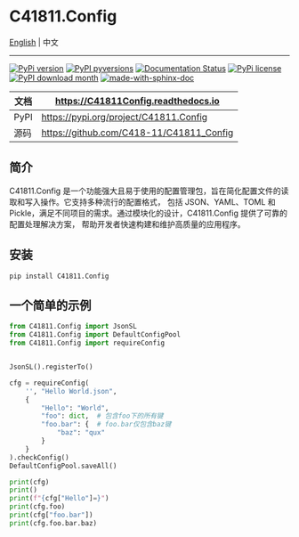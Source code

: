 # C41811.Config

[English](README_EN.md) | 中文

---

[![PyPi version](https://badgen.net/pypi/v/c41811.config/)](https://pypi.org/project/C41811.Config)
[![PyPI pyversions](https://img.shields.io/pypi/pyversions/c41811.config.svg)](https://pypi.python.org/pypi/C41811.Config/)
[![Documentation Status](https://readthedocs.org/projects/c41811config/badge/?version=latest)](https://C41811Config.readthedocs.io)
[![PyPi license](https://badgen.net/pypi/license/c41811.config/)](https://pypi.org/project/C41811.Config/)
[![PyPI download month](https://img.shields.io/pypi/dm/c41811.config.svg)](https://pypi.python.org/pypi/C41811.Config/)
[![made-with-sphinx-doc](https://img.shields.io/badge/Made%20with-Sphinx-1f425f.svg)](https://www.sphinx-doc.org/)

| 文档   | https://C41811Config.readthedocs.io      |
|------|------------------------------------------|
| PyPI | https://pypi.org/project/C41811.Config   |
| 源码   | https://github.com/C418-11/C41811_Config |

## 简介

C41811.Config 是一个功能强大且易于使用的配置管理包，旨在简化配置文件的读取和写入操作。它支持多种流行的配置格式，
包括 JSON、YAML、TOML 和 Pickle，满足不同项目的需求。通过模块化的设计，C41811.Config 提供了可靠的配置处理解决方案，
帮助开发者快速构建和维护高质量的应用程序。

## 安装

```commandline
pip install C41811.Config
```

## 一个简单的示例

``` python
from C41811.Config import JsonSL
from C41811.Config import DefaultConfigPool
from C41811.Config import requireConfig


JsonSL().registerTo()

cfg = requireConfig(
    '', "Hello World.json",
    {
        "Hello": "World",
        "foo": dict,  # 包含foo下的所有键
        "foo.bar": {  # foo.bar仅包含baz键
            "baz": "qux"
        }
    }
).checkConfig()
DefaultConfigPool.saveAll()

print(cfg)
print()
print(f"{cfg["Hello"]=}")
print(cfg.foo)
print(cfg["foo.bar"])
print(cfg.foo.bar.baz)
```
